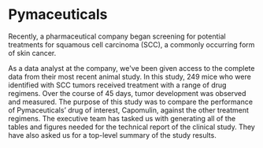 # Pymaceuticals

 Recently, a pharmaceutical company began screening for potential treatments for squamous cell carcinoma (SCC), a commonly occurring form of skin cancer. 

As a data analyst at the company, we've been given access to the complete data from their most recent animal study. In this study, 249 mice who were identified with SCC tumors received treatment with a range of drug regimens. Over the course of 45 days, tumor development was observed and measured. The purpose of this study was to compare the performance of Pymaceuticals’ drug of interest, Capomulin, against the other treatment regimens.
The executive team has tasked us with generating all of the tables and figures needed for the technical report of the clinical study. They have also asked us for a top-level summary of the study results.
